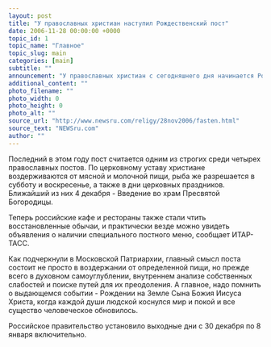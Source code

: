 ```yaml
---
layout: post
title: "У православных христиан наступил Рождественский пост"
date: 2006-11-28 00:00:00 +0000
topic_id: 1
topic_name: "Главное"
topic_slug: main
categories: [main]
subtitle: ""
announcement: "У православных христиан с сегодняшнего дня начинается Рождественский пост. Он продлится 40 дней - до самого праздника Рождества Христова, отмечаемого 7 января по гргорианскому, или 25 декабря по юлианскому календарю, которого придерживается Русская православная церковь. Наступивший пост иначе еще называется Филипповым, поскольку его канун выпадает на день памяти апостола Филиппа (27 ноября)."
additional_content: ""
photo_filename: ""
photo_width: 0
photo_height: 0
photo_alt: ""
source_url: "http://www.newsru.com/religy/28nov2006/fasten.html"
source_text: "NEWSru.com"
author: ""
---
```

Последний в этом году пост считается одним из строгих среди четырех православных постов. По церковному уставу христиане воздерживаются от мясной и молочной пищи, рыба же разрешается в субботу и воскресенье, а также в дни церковных праздников. Ближайший из них 4 декабря - Введение во храм Пресвятой Богородицы.

Теперь российские кафе и рестораны также стали чтить восстановленные обычаи, и практически везде можно увидеть объявления о наличии специального постного меню, сообщает ИТАР-ТАСС.

Как подчеркнули в Московской Патриархии, главный смысл поста состоит не просто в воздержании от определенной пищи, но прежде всего в духовном самоуглублении, внутреннем анализе собственных слабостей и поиске путей для их преодоления. А главное, надо помнить о выдающемся событии - Рождении на Земле Сына Божия Иисуса Христа, когда каждой души людской коснулся мир и покой и все существо человеческое обновилось.

Российское правительство установило выходные дни с 30 декабря по 8 января включительно.
